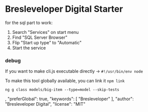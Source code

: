 

# Bresleveloper Digital Starter



for the sql part to work:
1. Search "Services" on start menu
2. Find "SQL Server Browser"
3. Flip "Start up type" to "Automatic"
4. Start the service




### debug

If you want to make cli.js executable directly -> `#!/usr/bin/env node`

To make this tool globally available, you can link it `npm link`

`ng g class models/big-item --type=model --skip-tests`




,
  "preferGlobal": true,
  "keywords": [
    "Bresleveloper"
  ],
  "author": "Bresleveloper Digital",
  "license": "MIT"